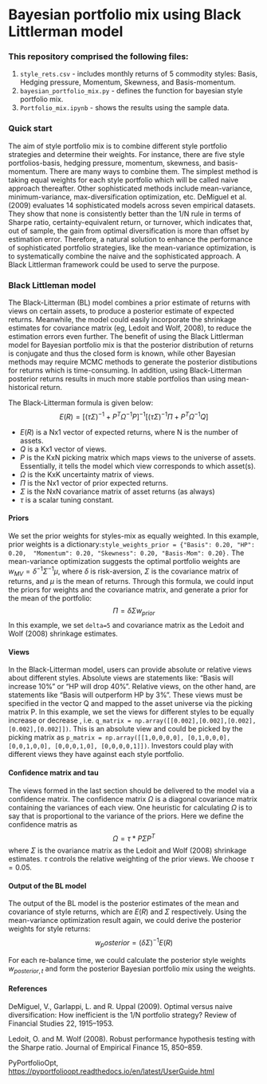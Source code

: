 # Bayesian portfolio mix using Black Littlerman model
### This repository comprised the following files:
1. `style_rets.csv` - includes monthly returns of 5 commodity styles: Basis, Hedging pressure, Momentum, Skewness, and Basis-momentum. 
2. `bayesian_portfolio_mix.py` - defines the function for bayesian style portfolio mix.
3. `Portfolio_mix.ipynb` - shows the results using the sample data.
### Quick start
The aim of style portfolio mix is to combine different style portfolio strategies and determine their weights. For instance, 
there are five style portfolios-basis, hedging pressure, momentum, skewness, and basis-momentum. There are many ways to 
combine them. The simplest method is taking equal weights for each style portfolio which will be called naive approach thereafter.
Other sophisticated methods include mean-variance, minimum-variance, max-diversification optimization, etc. DeMiguel et al. (2009)
evaluates 14 sophisticated models across seven empirical datasets. They show that none is consistently better than the  1/N rule in terms 
of Sharpe ratio, certainty-equivalent return, or turnover, which indicates that, out of sample, the gain from optimal diversification is 
more than offset by estimation error. Therefore, a natural solution to enhance the performance of sophisticated portfolio strategies, 
like the mean-variance optimization, is to systematically combine the naive and the sophisticated approach. A Black Littlerman
framework could be used to serve the purpose.

### Black Littleman model
The Black-Litterman (BL) model combines a prior estimate of returns with views on certain assets, to produce a posterior estimate of 
expected returns. Meanwhile, the model could easily incorporate the shrinkage estimates for covariance matrix (eg, Ledoit and Wolf, 2008),
to reduce the estimation errors even further. The benefit of using the Black Littlerman model for Bayesian portfolio mix is
that the posterior distribution of returns is conjugate and thus the closed form is known, while other Bayesian methods may require
MCMC methods to generate the posterior distibutions for returns which is time-consuming. In addition, using Black-Litterman posterior returns 
results in much more stable portfolios than using mean-historical return.

The Black-Litterman formula is given below:
$$E(R) = [(\tau \Sigma)^{-1}+P^T \Omega^{-1}P]^{-1}[(\tau \Sigma)^{-1}\Pi + P^T\Omega^{-1}Q]$$
* $E(R)$ is a Nx1 vector of expected returns, where N is the number of assets.
* $Q$ is a Kx1 vector of views.
* $P$ is the KxN picking matrix which maps views to the universe of assets. Essentially, it tells the model which view corresponds to which asset(s).
* $\Omega$ is the KxK uncertainty matrix of views.
* $\Pi$ is the Nx1 vector of prior expected returns.
* $\Sigma$ is the NxN covariance matrix of asset returns (as always)
* $\tau$ is a scalar tuning constant.

#### Priors
We set the prior weights for styles-mix as equally weighted. In this example, prior weights is a dictionary:`style_weights_prior = {"Basis": 0.20, "HP": 0.20, 
"Momentum": 0.20, "Skewness": 0.20, "Basis-Mom": 0.20}.` The mean-variance optimization suggests the optimal portfolio weights are
$w_{MV}=\delta^{-1}\Sigma^{-1}\mu$, where $\delta$ is risk-aversion, $\Sigma$ is the covariance matrix of returns, and $\mu$ is the mean of returns. 
Through this formula, we could input the priors for weights and the covariance matrix, and generate a prior for the mean of the portfolio:
$$\Pi=\delta\Sigma w_{prior}$$ 
In this example, we set `delta=5` and covariance matrix as the Ledoit and Wolf (2008) shrinkage estimates.

#### Views
In the Black-Litterman model, users can provide absolute or relative views about different styles. Absolute views are statements like: “Basis will increase 10%” 
or “HP will drop 40%”. Relative views, on the other hand, are statements like “Basis will outperform HP by 3%”. These views must be specified in the vector Q
 and mapped to the asset universe via the picking matrix P. In this example, we set the views for different styles to be equally increase or decrease
, i.e. `q_matrix = np.array([[0.002],[0.002],[0.002],[0.002],[0.002]])`. This is an absolute view and could be picked by the picking matrix as
`p_matrix = np.array([[1,0,0,0,0], [0,1,0,0,0], [0,0,1,0,0], [0,0,0,1,0], [0,0,0,0,1]])`. Investors could play with different views they have against
each style portfolio. 

#### Confidence matrix and tau
The views formed in the last section should be delivered to the model via a confidence matrix. The confidence matrix $\Omega$ is a diagonal covariance matrix 
containing the variances of each view. One heuristic for calculating $\Omega$ is to say that is proportional to the variance of the priors. Here we define 
the confidence matris as
$$\Omega = \tau * P\Sigma P^T$$
where $\Sigma$ is the ovariance matrix as the Ledoit and Wolf (2008) shrinkage estimates. $\tau$ controls the relative weighting of the prior views. We
choose $\tau = 0.05$.

#### Output of the BL model
The output of the BL model is the posterior estimates of the mean and covariance of style returns, which are $E(R)$ and $\Sigma$ respectively. Using the 
mean-variance optimization result again, we could derive the posterior weights for style returns: 
$$w_posterior = (\delta\Sigma)^{-1}E(R)$$

For each re-balance time, we could calculate the posterior style weights $w_{posterior,t}$ and form the posterior Bayesian portfolio mix using the weights. 

#### References
DeMiguel, V., Garlappi, L. and R. Uppal (2009). Optimal versus naive diversification: How inefficient is the 1/N portfolio strategy? 
Review of Financial Studies 22, 1915–1953.

Ledoit, O. and M. Wolf (2008). Robust performance hypothesis testing with the Sharpe ratio. Journal of Empirical Finance 15, 850–859. 

PyPortfolioOpt, https://pyportfolioopt.readthedocs.io/en/latest/UserGuide.html